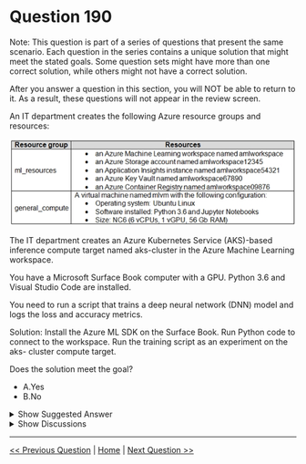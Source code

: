 # Question 190

Note: This question is part of a series of questions that present the same scenario. Each question in the series contains a unique solution that might meet the stated goals. Some question sets might have more than one correct solution, while others might not have a correct solution.

After you answer a question in this section, you will NOT be able to return to it. As a result, these questions will not appear in the review screen.

An IT department creates the following Azure resource groups and resources:

![Question Image](../images/q190_q_0015800001.png)

The IT department creates an Azure Kubernetes Service (AKS)-based inference compute target named aks-cluster in the Azure Machine Learning workspace.

You have a Microsoft Surface Book computer with a GPU. Python 3.6 and Visual Studio Code are installed.

You need to run a script that trains a deep neural network (DNN) model and logs the loss and accuracy metrics.

Solution: Install the Azure ML SDK on the Surface Book. Run Python code to connect to the workspace. Run the training script as an experiment on the aks- cluster compute target.

Does the solution meet the goal?

- A.Yes
- B.No

<details>
  <summary>Show Suggested Answer</summary>

<strong>B</strong><br>

</details>

<details>
  <summary>Show Discussions</summary>

<blockquote><p><strong>chaudha4</strong> <code>(Fri 22 Oct 2021 21:50)</code> - <em>Upvotes: 19</em></p><p>A very long question trying to ask if you can use an inference cluster for training purpose !!</p></blockquote>
<blockquote><p><strong>gamezone25</strong> <code>(Wed 20 Oct 2021 19:12)</code> - <em>Upvotes: 13</em></p><p>B is indeed the correct answer. AKS is for inference, not for training</p></blockquote>
<blockquote><p><strong>evangelist</strong> <code>(Mon 02 Dec 2024 11:15)</code> - <em>Upvotes: 1</em></p><p>answer is A, yes, AKS is used as inference compute target, inference means hosting and deploying the model not training the model</p></blockquote>
<blockquote><p><strong>a6cb3b0</strong> <code>(Fri 27 Sep 2024 16:47)</code> - <em>Upvotes: 1</em></p><p>read this:
Azure Machine Learning Kubernetes compute supports two kinds of Kubernetes cluster:

AKS cluster in Azure. With your self-managed AKS cluster in Azure, you can gain security and controls to meet compliance requirement and flexibility to manage teams&#x27; ML workload.
Arc Kubernetes cluster outside of Azure. With Arc Kubernetes cluster, you can train or deploy models in any infrastructure on-premises, across multicloud, or the edge.

Since this question menthioned we have AKS Cluster in Azure, so it is not possible to train the model. the correct answer is B.</p></blockquote>

<blockquote><p><strong>Matt2000</strong> <code>(Mon 12 Aug 2024 16:40)</code> - <em>Upvotes: 1</em></p><p>AKS clusters can process training and allow for gpu usage. So it seems feasible. Reference: https://learn.microsoft.com/en-us/azure/machine-learning/how-to-attach-kubernetes-anywhere?view=azureml-api-2</p></blockquote>
<blockquote><p><strong>esimsek</strong> <code>(Sat 23 Sep 2023 11:46)</code> - <em>Upvotes: 5</em></p><p>In exam 2023-03-23</p></blockquote>
<blockquote><p><strong>Yuriy_Ch</strong> <code>(Fri 08 Sep 2023 11:15)</code> - <em>Upvotes: 4</em></p><p>Exactly this question was on exam 07/March/2023</p></blockquote>
<blockquote><p><strong>ahson0124</strong> <code>(Tue 15 Aug 2023 12:42)</code> - <em>Upvotes: 3</em></p><p>In exam on 2023-02-15</p></blockquote>
<blockquote><p><strong>ning</strong> <code>(Fri 18 Nov 2022 13:50)</code> - <em>Upvotes: 1</em></p><p>No need to over thinking ...
AKS for deploying large scale applications ...
No where in documentation mentioned as training target ...
In practically, you can certainly train data on AKS, LOL ...</p></blockquote>
<blockquote><p><strong>synapse</strong> <code>(Wed 14 Sep 2022 03:36)</code> - <em>Upvotes: 1</em></p><p>aks is for inferencing not for training</p></blockquote>
<blockquote><p><strong>hargur</strong> <code>(Wed 20 Apr 2022 09:43)</code> - <em>Upvotes: 1</em></p><p>on 19Oct2021</p></blockquote>
<blockquote><p><strong>lander_c</strong> <code>(Sun 20 Mar 2022 06:12)</code> - <em>Upvotes: 3</em></p><p>The answer should be No. But note the AKS has a preview feature that allows it to train models as well. Check whether it has been moved out of the preview feature set.</p></blockquote>
<blockquote><p><strong>snsnsnsn</strong> <code>(Thu 03 Mar 2022 08:28)</code> - <em>Upvotes: 1</em></p><p>on exam 2/9/21</p></blockquote>

</details>

---

[<< Previous Question](question_189.md) | [Home](/index.md) | [Next Question >>](question_191.md)
